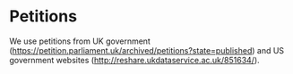 # Petitions

We use petitions from UK government (https://petition.parliament.uk/archived/petitions?state=published) and US government websites (http://reshare.ukdataservice.ac.uk/851634/).


